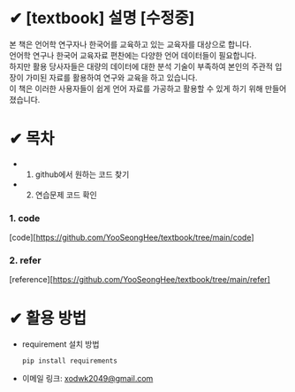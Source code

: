 # ✔ [textbook] 설명 [수정중]

본 책은 언어학 연구자나 한국어를 교육하고 있는 교육자를 대상으로 합니다.   
언어학 연구나 한국어 교육자료 편찬에는 다양한 언어 데이터들이 필요합니다.   
하지만 활용 당사자들은 대량의 데이터에 대한 분석 기술이 부족하여 본인의 주관적 입장이 가미된 자료를 활용하여 연구와 교육을 하고 있습니다.    
이 책은 이러한 사용자들이 쉽게 언어 자료를 가공하고 활용할 수 있게 하기 위해 만들어졌습니다.

# ✔ 목차
* 1. github에서 원하는 코드 찾기
* 2. 연습문제 코드 확인

### 1. code
[code][https://github.com/YooSeongHee/textbook/tree/main/code]
### 2. refer
[reference][https://github.com/YooSeongHee/textbook/tree/main/refer]
# ✔ 활용 방법
* requirement 설치 방법   

      pip install requirements



* 이메일 링크: <xodwk2049@gmail.com>
